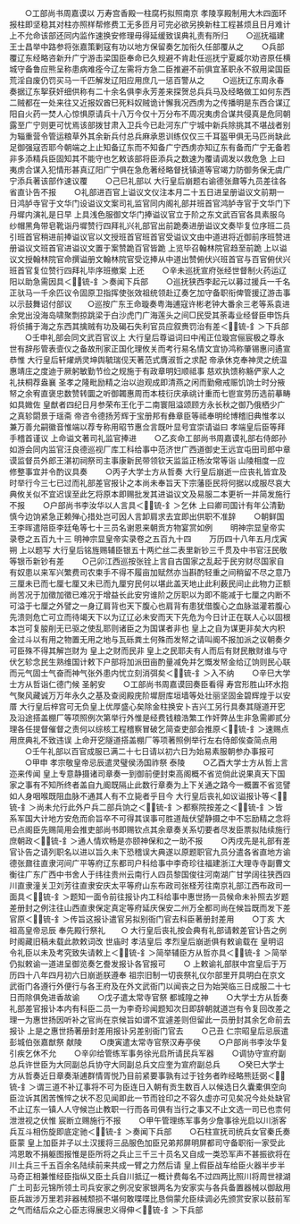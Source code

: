 <!-- { "loadSidebar": true } -->
　　○工部尚书周嘉谟以  万寿宫香殿一柱腐朽拟照南京  孝陵享殿制用大木四面环报柱即坚稳其对柱亦照样帮修费工无多匝月可完必欲另换新柱工程甚烦且日月难计  上不允命该部还同内监作速换安修理毋得延缓致误典礼责有所归
　　○巡抚福建王士昌举中路参将张嘉策剿寇有功以地方保留奏乞加衔久任部覆从之
　　○兵部覆辽东经略咨新升广宁游击梁国臣奉命已久规避不肯赴任巡抚宁夏臧尔劝咨原任横城守备鲁应熊呈称患病难痊今辽左需将方急二臣推避不前俱宜革职永不叙用梁国臣荒淫自废仍罚买马一千匹解发辽阳应用庶几一惩百警从之
　　○巡抚辽东周永春奏据辽东挐获奸细供称有二十余名俱李永芳差来探贺总兵兵马及经略做工如何东西二贼都在一处来往又近报奴酋巳死料奴贼诡计懈我况西虏为之传播明是东西合谋辽阳自火药一焚人心惊惧原请兵十八万今仅十万分布不周况夷虏合谋共侵真是危同朝露至广宁则更可忧焉该部拨甘肃入卫兵今已赴河东广宁城中新兵除挑其不堪战者别为辎重营令管运粮草外其余新兵付总兵麻承恩训练仅仅三千耳盔甲俱无马匹尚缺此足御强寇否耶今朝端之上止知备辽东而不知备广宁西虏亦知辽东有备而广宁无备若非多添精兵臣固知其不能守也乞敕该部将臣添兵之数速为覆请调发以救危急  上曰夷虏合谋入犯情形甚真辽阳广宁俱在急危著经略督抚镇道等官竭力防御务保无虞广宁添兵著该部作速议覆
　　○己巳礼部以  大行皇后崩题右谕德张鼐等九员差往各省直讣告不报
　　○礼部进百官上谥议文仪注本月二十五日进呈册谥议文前期一日鸿胪寺官于文华门设谥议文案司礼监官同内阁礼部并班首官鸿胪寺官于文华门下丹墀内演礼是日早  上具浅色服御文华门捧谥议官立于阶之东文武百官各具素服乌纱帽黑角带皂靴诣丹墀赞行四拜礼兴礼部官出前跪奏进册谥议文奏毕复位序班二员引班首官稍进前捧谥议官以文授班首官班首官受谥议文由中道进将近御前序班赞进册谥议文班首官进谥议文置于案赞跪百官皆跪  上览毕召翰林院官趋至前跪  上以谥议文授翰林院官命撰谥册文翰林院官受讫捧从中道出赞俯伏兴班首官与百官俯伏兴班首官复位赞行四拜礼毕序班撤案  上还
　　○辛未巡抚宣府张经世督制火药运辽阳以助急需因具＜锍-釒＞奏闻下兵部
　　○巡抚狭西李起元以募过援兵一千名正驮马一千余匹议令固原卫指挥使张效祖统领赴辽奏乞加守备职衔俾管援辽游击事以示鼓舞诏付部议　　○巡按广东王命璇奏粤海逋寇许彬老钟大番余三老等系袁进余党出没海岛啸聚剽掠跳梁于白沙虎门广海莲头之间□民受其荼毒业经督臣申饬兵将侦捕于海之东西其擒贼有功及碣石失利官员应叙赉罚治有差＜锍-釒＞下兵部
　　○壬申礼部会同文武百官议上  大行皇后尊谥词曰中闱正位璇宫俪宸极之尊永世有辞彤管表壸仪之备故刑家正国化理攸关而考行易名情文宜协鸿称肇锡惠问遹宣恭惟  大行皇后轩燿炳灵坤舆毓瑞伣天著范式膺淑哲之求配  帝承休克奉神灵之统温惠靖庄之度迪于厥躬敏勤节俭之规施于有政章明妇顺祗事  慈欢执馈称觞俨家人之礼扶桐荐盎襄  圣孝之隆毗励精之治以迨观成即清燕之闲而勤儆戒赈饥饷士时分掖帑之余宥直褒忠数赞转圜之听御韣惠周而本枝衍庆承祧计重而七鬯宣劳历选前摹畴如具媺佐  皇猷者四纪日月参荣布王化于二南寰阻溢颂顾方永长秋之御乃俄栖少广之真轸閟景于瑶斋  帝咨令德扬芳辉于宝册邦有彝章臣等祗奉明纶博稽旧典惟孝以兼万善允嗣徽音惟端以荐专称用昭节惠佥言既叶显号宜崇请谥曰  孝端皇后臣等拜手稽首谨议  上命谥文著司礼监官捧进
　　○乙亥命工部尚书周嘉谟礼部右侍郎孙如游会同内监官汪良德巡视厂库工科给事中范济世广西道御史王远宜屯田司郎中章谟监督员外郎王湛初祠祭司主事康新民带领钦天监监正杨汝常等诣  山陵相度一应修整事宜并令酌议具奏
　　○丙子大学士方从哲奏  大行皇后崩逝一应丧礼皆宜及时举行今三七已过而礼部差官报讣之本尚未奉旨天下宗藩臣民将何据以成服尽哀大典攸关似不宜迟误至此乞将原本即赐批发其进谥议文及易服二本更祈一并简发施行不报
　　○户部尚书李汝华以人言具＜锍-釒＞乞休  上曰卿司国计有年公清勤慎今边饷紧急正赖殚心措处岂可因人言卸肩求去宜即出供职不准辞
　　○朝鲜国王李晖遣陪臣李廷龟等七十三员名谢恩来朝贡方物宴赏如例
　　明神宗显皇帝实录卷之五百九十三
明神宗显皇帝实录卷之五百九十四
　　万历四十八年五月戊寅朔  上以题写  大行皇后铭旌赐辅臣银五十两纻丝二表里新钞三千贯及中书官汪民敬等银币新钞有差
　　○己卯江西巡按张铨上言自古国家之乱起于民穷财尽国家自有奴患以来军兴繁费司农束手不得不履亩加赋然亦当斟酌轻重之间稍留不尽之意乃三厘未已而七厘七厘又未已而九厘穷民何以堪此盖天地止此利薮民间止此物力正额尚苦况于加徵加徵已难况于增益长此安穷谁阶之厉职以为即不能减于七厘之内断不可溢于七厘之外譬之一身辽肩背也天下腹心也肩背有患犹借腹心之血脉滋灌若腹心先溃则危亡可立而待竭天下以为辽辽必未安而天下先危为今日计正在联人心以固根本岂可复朘削无已驱之使乱耶则诸臣之为国谋者非也  皇上之自为谋更非矣大内积金过斗以有用之物置无用之地与瓦砾粪土何殊而发帑之请叫阍不报加派之议朝奏夕可臣殊不得其解岂财为  皇上之财而民非  皇上之民耶夫有人而后有财民散财谁与守伏乞轸念民生熟维国计敕下户部将加派田亩酌量减免并乞慨发帑金给辽饷则民心联而元气固士气奋而神气张外患内忧立刻消弭矣＜锍-釒＞入不纳
　　○辛巳大学士方从哲诣仁德门候  圣躬安
　　○工部尚书周嘉谟回奏臣看得  寿宫形胜山环水抱气聚风藏诚万万年永久之基及查阅殿庑阶墀厨库垣墙等处壮丽坚固金碧辉煌于以安厝  大行皇后梓宫可无负皇上优厚盛心矣除金柱换安卜吉兴工另行具奏其隧道开穵及沿途搭盖棚厂等项照例次第举行外惟是经费钱粮浩繁工作奸弊丛生非急需卿贰分理各任提督催督之责何以综核工程稽察冒破乞简查吏部会推原＜锍-釒＞速赐点用庶典礼不致违误  上命开穵隧道搭盖棚厂等项著照例举行左右侍郎俟查简点用
　　○壬午礼部以百官成服已满二十七日请以初六日为始易素服朝参办事报可
　　○甲申  孝宗敬皇帝忌辰遣灵璧侯汤国祚祭  泰陵
　　○乙酉大学士方从哲上言迩来传闻  皇上专意静摄诸司章奏一到御前便封束高阁概不省览倘此说果真天下国家之事有不知所终者盖自九阍既隔止此数行章奏为上下关通之路今一概置不省览譬如人身咽喉既阻血脉不通其人有不立毙者乎目今  大行皇后丧礼如议谥报讣等＜锍-釒＞尚未允行此外户兵二部兵饷之＜锍-釒＞都察院按差之＜锍-釒＞皆系军国大计地方安危而俞旨卒不可得其误事可胜道哉伏望静摄之中不忘励精之念将已点阁臣先赐简用会推吏部尚书即赐钦点其余章奏关系切要者尽发臣票拟陆续施行庶朝政＜锍-釒＞通人情欢畅是亦颐神保和之一助不报
　　○丙戌先是礼部有差官讣告之请列职名以进以旨久未下恐稽误大典遂以原题职官九员分遣各省直地方谕德张鼐往直隶河间广平等府辽东都司户科给事中李奇珍往福建浙江大理寺寺副曹文衡往广东广西中书舍人于纬往贵州云南行人四员黎国俊往河南湖广甘学阔往狭西四川直隶潼关卫刘芳往直隶安庆太平等府山东布政司张柽芳往南京礼部江西布政司一面具＜锍-釒＞题知一面令前往报讣内工科给事中惠世扬一员候命未补照去岁题差册封之例注往山西直隶保定真定等府延庆保安二州万全都司尚在候旨既而发下差官原＜锍-釒＞传旨这报讣遣官另拟别衙门官去科臣著册封差用
　　○丁亥  大祖高皇帝忌辰  奉先殿行祭礼　　○  大行皇后丧礼按会典有礼部请敕差官讣告之例时阁藏旧稿未载此款敕词改  世庙时  孝洁皇后  孝烈皇后崩逝俱有敕谕载在  皇明诏令礼臣以未及考究致失请敕上＜锍-釒＞简举辅臣方从哲亦具＜锍-釒＞简举仍拟敕谕一道进呈御览奏乞誊发报讣各官报可
　　○  上敕谕礼部朕中宫皇后于万历四十八年四月初六日崩逝朕遵奉  祖宗旧制一切丧祭礼仪尔部里开具明白在京文武衙门各遵行外便行与各王府及在外文武衙门以闻丧之日为始哭临三日成服二十七日而除俱免进香故谕
　　○戊子遣太常寺官祭  都城隍之神
　　○大学士方从哲奏礼部差官报讣本内有科臣二员一为李奇珍闻题知次日即辞朝就道岂有令复回改差之理一为惠世扬因听补之官尚在京候旨如谓不宜遽差则但留此一员册封其余乞命前去报讣  上是之惠世扬著册封差用报讣另差别衙门官去
　　○己丑  仁宗昭皇后忌辰遣彭城伯张嘉猷祭  献陵
　　○庚寅遣太常寺官祭汉寿亭侯
　　○户部尚书李汝华复引疾乞休不允
　　○辛卯给管练军事务徐光启所请民兵军器
　　○调协守宣府副总兵许世臣为大同副总兵协守大同副总兵文应奎为宣府副总兵
　　○癸巳大学士方从哲奏近日章奏渐逋群情胥悦乃目前紧要事孰有过于铨务者昨经略熊廷弼＜锍-釒＞谓三道不补辽事将不可为臣连日入朝有贡生数百人以候选日久囊橐俱空向臣泣诉其困苦憔悴之状不忍见闻即此一节而铨印之不容久虚亦可见矣况今处处缺官不止辽东一镇人人守候岂止教职一行而各司俱有当行之事又不止文选一司已也柰何泄泄视之伏惟  宸断立赐施行不报
　　○甲午管理练军事务少詹事徐光启以川浙客兵互斗相伤旋即底定驰＜锍-釒＞奏闻下兵部
　　○石柱宣抚司统兵女官秦氏奏臣蒙  皇上加臣并子以土汉援将三品服色加臣兄弟邦屏明屏都司守备职衔一家受此鸿恩敢不捐躯图报惟是臣所将之兵止三千三十员名又自成一类恐军声不甚振欲将在川土兵三千五百余名陆续前来共成一臂之力然后请  皇上假臣战车给臣火器半步半马奇正相兼惟经臣指纵又臣土兵自川抵辽一概计费每名不过四两比照川将周世禄湖广土司彭元锦所领土司兵安家之例况安家银两名为安家实与各兵备置器械以御敌用臣兵跋涉万里若非器械颓损不堪何敢喋喋比恳倘蒙允臣续调必先颁赏安家以鼓前军之气而结后众之心臣志得展忠义得伸＜锍-釒＞下兵部
